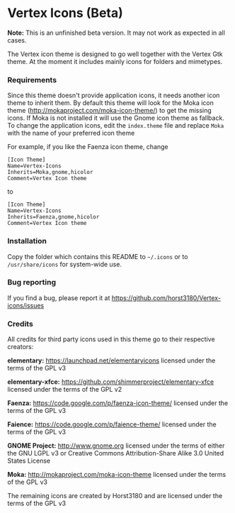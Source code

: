 # Vertex Icons (Beta)

**Note:** This is an unfinished beta version. It may not work as expected in all cases.

The Vertex icon theme is designed to go well together with the Vertex Gtk theme.
At the moment it includes mainly icons for folders and mimetypes.

### Requirements

Since this theme doesn't provide application icons, it needs another icon theme to inherit them.
By default this theme will look for the Moka icon theme (http://mokaproject.com/moka-icon-theme/) to get the missing icons. If Moka is not installed it will use the Gnome icon theme as fallback.
To change the application icons, edit the `index.theme` file and replace `Moka` with the name of your preferred icon theme

For example, if you like the Faenza icon theme, change

    [Icon Theme]
    Name=Vertex-Icons
    Inherits=Moka,gnome,hicolor
    Comment=Vertex Icon theme

to

    [Icon Theme]
    Name=Vertex-Icons
    Inherits=Faenza,gnome,hicolor
    Comment=Vertex Icon theme

### Installation

Copy the folder which contains this README to `~/.icons` or to `/usr/share/icons` for system-wide use.

### Bug reporting

If you find a bug, please report it at https://github.com/horst3180/Vertex-icons/issues

### Credits

All credits for third party icons used in this theme go to their respective creators:

**elementary:** https://launchpad.net/elementaryicons licensed under the terms of the GPL v3

**elementary-xfce:** https://github.com/shimmerproject/elementary-xfce licensed under the terms of the GPL v2

**Faenza:** https://code.google.com/p/faenza-icon-theme/ licensed under the terms of the GPL v3

**Faience:** https://code.google.com/p/faience-theme/ licensed under the terms of the GPL v3

**GNOME Project:** http://www.gnome.org licensed under the terms of either the GNU LGPL v3 or Creative Commons Attribution-Share Alike 3.0 United States License

**Moka:** http://mokaproject.com/moka-icon-theme licensed under the terms of the GPL v3

The remaining icons are created by Horst3180 and are licensed under the terms of the GPL v3
